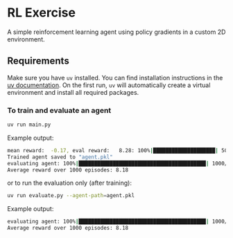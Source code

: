 
# RL Exercise

A simple reinforcement learning agent using policy gradients in a custom 2D environment.

## Requirements

Make sure you have `uv` installed. You can find installation instructions in the [uv documentation](https://github.com/astral-sh/uv#installation).
On the first run, `uv` will automatically create a virtual environment and install all required packages.

### To train and evaluate an agent

```bash
uv run main.py
```

Example output:
```bash
mean reward:  -0.17, eval reward:   8.28: 100%|████████████████████| 500/500 [01:05<00:00,  7.59it/s]
Trained agent saved to "agent.pkl"
evaluating agent: 100%|█████████████████████████████████████████| 1000/1000 [00:03<00:00, 304.20it/s]
Average reward over 1000 episodes: 8.18
```

or to run the evaluation only (after training):

```bash
uv run evaluate.py --agent-path=agent.pkl
```

Example output:
```bash
evaluating agent: 100%|█████████████████████████████████████████| 1000/1000 [00:03<00:00, 275.96it/s]
Average reward over 1000 episodes: 8.18
```

